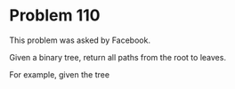 # Problem 110
This problem was asked by Facebook.

Given a binary tree, return all paths from the root to leaves.

For example, given the tree